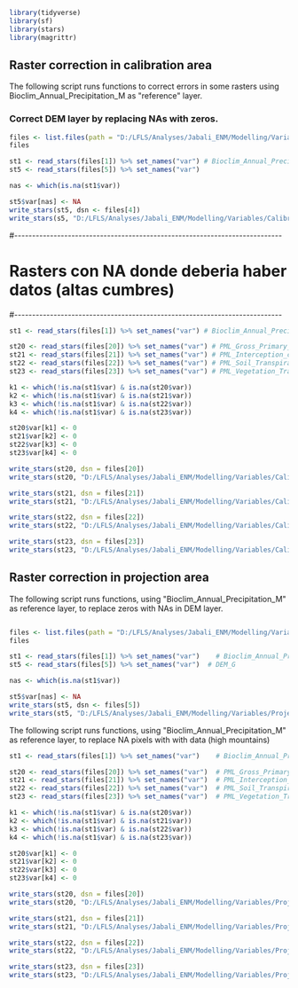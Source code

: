 
```r
library(tidyverse)
library(sf)
library(stars)
library(magrittr)
```
Raster correction in calibration area
----------

The following script runs functions to correct errors in some rasters using Bioclim_Annual_Precipitation_M as "reference" layer. 

### Correct DEM layer by replacing NAs with zeros.

```r
files <- list.files(path = "D:/LFLS/Analyses/Jabali_ENM/Modelling/Variables/Calibration_area/", pattern = ".tif$", full.names = TRUE)
files

st1 <- read_stars(files[1]) %>% set_names("var") # Bioclim_Annual_Precipitation_M
st5 <- read_stars(files[5]) %>% set_names("var") 

nas <- which(is.na(st1$var))

st5$var[nas] <- NA
write_stars(st5, dsn <- files[4])
write_stars(s5, "D:/LFLS/Analyses/Jabali_ENM/Modelling/Variables/Calibration_area_corrected/DEM_M.tif") 
```

#---------------------------------------------------------------------------
# Rasters con NA donde deberia haber datos (altas cumbres)
#---------------------------------------------------------------------------

```r
st1 <- read_stars(files[1]) %>% set_names("var") # Bioclim_Annual_Precipitation_M

st20 <- read_stars(files[20]) %>% set_names("var") # PML_Gross_Primary_Product
st21 <- read_stars(files[21]) %>% set_names("var") # PML_Interception_canopy_M
st22 <- read_stars(files[22]) %>% set_names("var") # PML_Soil_Transpiration_M
st23 <- read_stars(files[23]) %>% set_names("var") # PML_Vegetation_Transpiration_M

k1 <- which(!is.na(st1$var) & is.na(st20$var))
k2 <- which(!is.na(st1$var) & is.na(st21$var))
k3 <- which(!is.na(st1$var) & is.na(st22$var))
k4 <- which(!is.na(st1$var) & is.na(st23$var))

st20$var[k1] <- 0
st21$var[k2] <- 0
st22$var[k3] <- 0
st23$var[k4] <- 0

write_stars(st20, dsn = files[20])
write_stars(st20, "D:/LFLS/Analyses/Jabali_ENM/Modelling/Variables/Calibration_area_corrected/PML_Gross_Primary_Product_M.tif")

write_stars(st21, dsn = files[21])
write_stars(st21, "D:/LFLS/Analyses/Jabali_ENM/Modelling/Variables/Calibration_area_corrected/PML_Interception_canopy_M.tif")

write_stars(st22, dsn = files[22])
write_stars(st22, "D:/LFLS/Analyses/Jabali_ENM/Modelling/Variables/Calibration_area_corrected/PML_Soil_Transpiration_M.tif")

write_stars(st23, dsn = files[23])
write_stars(st23, "D:/LFLS/Analyses/Jabali_ENM/Modelling/Variables/Calibration_area_corrected/PML_Vegetation_Transpiration_M.tif")
```

Raster correction in projection area
----------

The following script runs functions, using "Bioclim_Annual_Precipitation_M" as reference layer, to replace zeros with NAs in DEM layer.

```r

files <- list.files(path = "D:/LFLS/Analyses/Jabali_ENM/Modelling/Variables/Projection_area", pattern = ".tif$", full.names = TRUE)
files

st1 <- read_stars(files[1]) %>% set_names("var")    # Bioclim_Annual_Precipitation_G
st5 <- read_stars(files[5]) %>% set_names("var")  # DEM_G

nas <- which(is.na(st1$var))

st5$var[nas] <- NA
write_stars(st5, dsn <- files[5])
write_stars(st5, "D:/LFLS/Analyses/Jabali_ENM/Modelling/Variables/Projection_area_corrected/DEM_G.tif")
```

The following script runs functions, using "Bioclim_Annual_Precipitation_M" as reference layer, to replace
NA pixels with with data (high mountains)

```r
st1 <- read_stars(files[1]) %>% set_names("var")    # Bioclim_Annual_Precipitation_G

st20 <- read_stars(files[20]) %>% set_names("var")  # PML_Gross_Primary_Product_G
st21 <- read_stars(files[21]) %>% set_names("var")  # PML_Interception_canopy_G
st22 <- read_stars(files[22]) %>% set_names("var")  # PML_Soil_Transpiration_G
st23 <- read_stars(files[23]) %>% set_names("var")  # PML_Vegetation_Transpiration_G

k1 <- which(!is.na(st1$var) & is.na(st20$var))
k2 <- which(!is.na(st1$var) & is.na(st21$var))
k3 <- which(!is.na(st1$var) & is.na(st22$var))
k4 <- which(!is.na(st1$var) & is.na(st23$var))

st20$var[k1] <- 0
st21$var[k2] <- 0
st22$var[k3] <- 0
st23$var[k4] <- 0

write_stars(st20, dsn = files[20])
write_stars(st20, "D:/LFLS/Analyses/Jabali_ENM/Modelling/Variables/Projection_area_corrected/PML_Gross_Primary_Product_G.tif")

write_stars(st21, dsn = files[21])
write_stars(st21, "D:/LFLS/Analyses/Jabali_ENM/Modelling/Variables/Projection_area_corrected/PML_Interception_canopy_G.tif")

write_stars(st22, dsn = files[22])
write_stars(st22, "D:/LFLS/Analyses/Jabali_ENM/Modelling/Variables/Projection_area_corrected/PML_Soil_Transpiration_G.tif")

write_stars(st23, dsn = files[23])
write_stars(st23, "D:/LFLS/Analyses/Jabali_ENM/Modelling/Variables/Projection_area_corrected/PML_Vegetation_Transpiration_G.tif")
```

